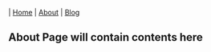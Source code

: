 | [Home](index.html) | [About](About.html) | [Blog](Blog.html)

## About Page will contain contents here
